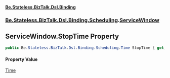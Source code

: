 #### [Be.Stateless.BizTalk.Dsl.Binding](README.md 'README')
### [Be.Stateless.BizTalk.Dsl.Binding.Scheduling](Be.Stateless.BizTalk.Dsl.Binding.Scheduling.md 'Be.Stateless.BizTalk.Dsl.Binding.Scheduling').[ServiceWindow](ServiceWindow.md 'Be.Stateless.BizTalk.Dsl.Binding.Scheduling.ServiceWindow')

## ServiceWindow.StopTime Property

```csharp
public Be.Stateless.BizTalk.Dsl.Binding.Scheduling.Time StopTime { get; set; }
```

#### Property Value
[Time](Time.md 'Be.Stateless.BizTalk.Dsl.Binding.Scheduling.Time')